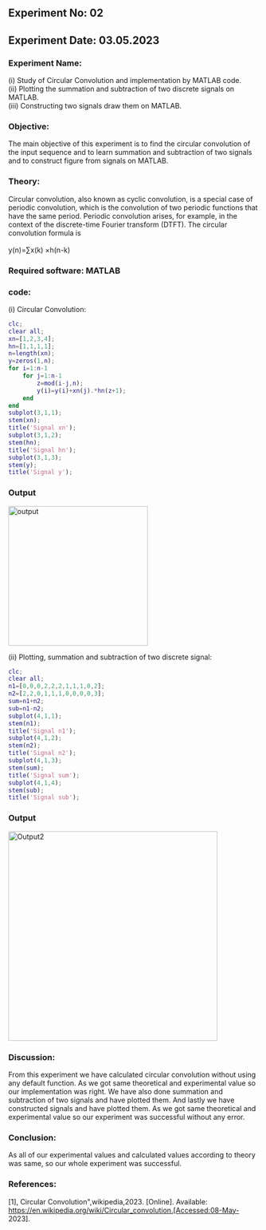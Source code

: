 ## Experiment No: 02
## Experiment Date: 03.05.2023
### Experiment Name:
(i) Study of Circular Convolution and implementation by MATLAB code.
<br>
(ii) Plotting the summation and subtraction of two discrete signals on   MATLAB. 
<br>
(iii) Constructing two signals draw them on MATLAB.
### Objective:
The main objective of this experiment is to find the circular convolution of the input sequence and to learn summation and subtraction of two signals and to construct figure from signals on MATLAB.
### Theory:
Circular convolution, also known as cyclic convolution, is a special case of periodic convolution, which is the convolution of two periodic functions that have the same period. Periodic convolution arises, for example, in the context of the discrete-time Fourier transform (DTFT).
The circular convolution formula is
<br>
<br>
              y(n)=∑x(k) ×h(n-k)
### Required software: MATLAB
### code:
(i) Circular Convolution:
```matlab
clc;
clear all;
xn=[1,2,3,4];
hn=[1,1,1,1];
n=length(xn);
y=zeros(1,n);
for i=1:n-1
    for j=1:n-1
        z=mod(i-j,n);
        y(i)=y(i)+xn(j).*hn(z+1);
    end
end
subplot(3,1,1);
stem(xn);
title('Signal xn');
subplot(3,1,2);
stem(hn);
title('Signal hn');
subplot(3,1,3);
stem(y);
title('Signal y');

```
### Output 
<img width="280" alt="output" src="">

(ii) Plotting, summation and subtraction of two discrete signal:
```matlab
clc;
clear all;
n1=[0,0,0,2,2,2,1,1,1,0,2];
n2=[2,2,0,1,1,1,0,0,0,0,3];
sum=n1+n2;
sub=n1-n2;
subplot(4,1,1);
stem(n1);
title('Signal n1');
subplot(4,1,2);
stem(n2);
title('Signal n2');
subplot(4,1,3);
stem(sum);
title('Signal sum');
subplot(4,1,4);
stem(sub);
title('Signal sub');
```
### Output 
<img width="420" alt="Output2" src="">

### Discussion: 
From this experiment we have calculated circular convolution without using any default function. As we got same theoretical and experimental value so our implementation was right. We have also done summation and subtraction of two signals and have plotted them.  And lastly we have constructed signals and have plotted them. As we got same theoretical and experimental value so our experiment was successful without any error. 
### Conclusion: 
As all of our experimental values and calculated values according to theory was same, so our whole experiment was successful.
### References: 
[1], Circular Convolution",wikipedia,2023. [Online]. Available: https://en.wikipedia.org/wiki/Circular_convolution.[Accessed:08-May- 2023].
